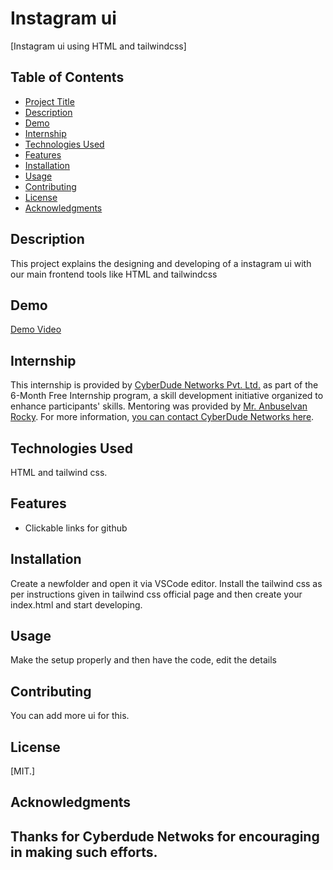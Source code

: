 # Instagram ui

[Instagram ui using HTML and tailwindcss]

## Table of Contents

- [Project Title](#project-title)
- [Description](#description)
- [Demo](#demo)
- [Internship](#internship)
- [Technologies Used](#technologies-used)
- [Features](#features)
- [Installation](#installation)
- [Usage](#usage)
- [Contributing](#contributing)
- [License](#license)
- [Acknowledgments](#acknowledgments)

## Description

This project explains the designing and developing of a instagram ui with our main frontend tools like HTML and tailwindcss

## Demo

[Demo Video](https://github.com/Bearcin46/instagram-ui-tailwindcss/actions)

## Internship

This internship is provided by [CyberDude Networks Pvt. Ltd.](https://youtube.com/cyberdudenetworks) as part of the 6-Month Free Internship program, a skill development initiative organized to enhance participants' skills. Mentoring was provided by [Mr. Anbuselvan Rocky](https://instagram.com/anbuselvanrocky). For more information, [you can contact CyberDude Networks here](https://cyberdudenetworks.com).

## Technologies Used

HTML and tailwind css.

## Features

- Clickable links for github

## Installation

Create a newfolder and open it via VSCode editor. Install the tailwind css as per instructions given in tailwind css official page and then create your index.html and start developing.

## Usage

Make the setup properly and then have the code, edit the details

## Contributing

You can add more ui for this.

## License

[MIT.]

## Acknowledgments

## Thanks for Cyberdude Netwoks for encouraging in making such efforts.
